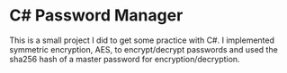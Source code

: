 # C# Password Manager
This is a small project I did to get some practice with C#. I implemented symmetric encryption, AES, to encrypt/decrypt passwords and used the sha256 hash of a master password for encryption/decryption. 
